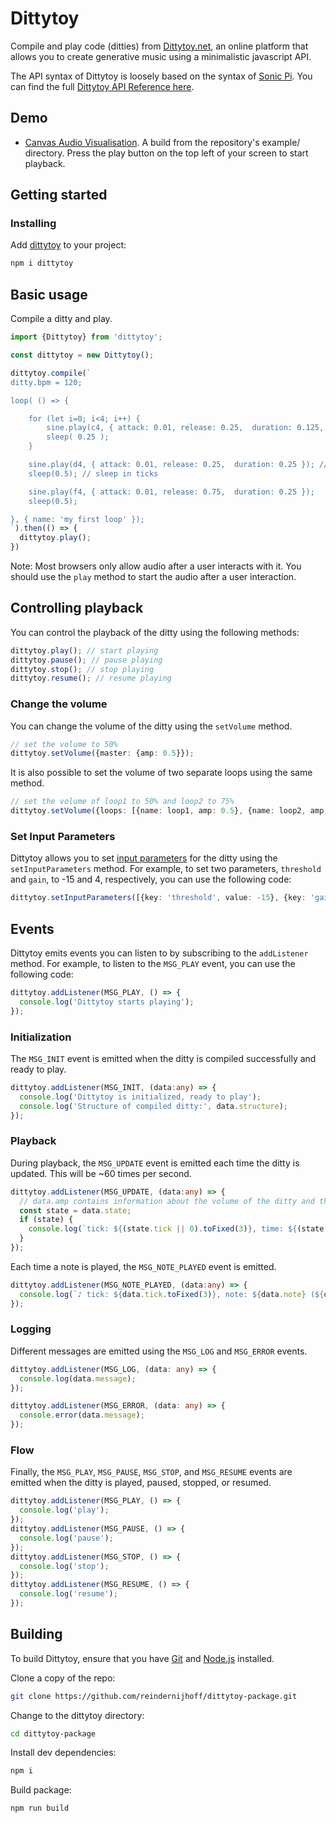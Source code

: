 # Dittytoy

Compile and play code (ditties) from [Dittytoy.net](https://dittytoy.net), an online platform that allows you to create generative music using a minimalistic javascript API.

The API syntax of Dittytoy is loosely based on the syntax of [Sonic Pi](https://sonic-pi.net/tutorial.html). You can find the
full [Dittytoy API Reference here](https://dittytoy.net/syntax).

## Demo

- [Canvas Audio Visualisation](https://reindernijhoff.github.io/dittytoy-package/). A build from the repository's example/ directory. Press the play button on the top left of your screen to start playback.

## Getting started

### Installing

Add [dittytoy](https://www.npmjs.com/package/dittytoy) to your project:

```sh
npm i dittytoy
```

## Basic usage

Compile a ditty and play.

```ts
import {Dittytoy} from 'dittytoy';

const dittytoy = new Dittytoy();

dittytoy.compile(`
ditty.bpm = 120;

loop( () => {

    for (let i=0; i<4; i++) {
        sine.play(c4, { attack: 0.01, release: 0.25,  duration: 0.125, pan: Math.random() * 2 - 1, amp: 1.0 });
        sleep( 0.25 );
    }

    sine.play(d4, { attack: 0.01, release: 0.25,  duration: 0.25 }); // attack and release in seconds, duration in ticks
    sleep(0.5); // sleep in ticks

    sine.play(f4, { attack: 0.01, release: 0.75,  duration: 0.25 });
    sleep(0.5);

}, { name: 'my first loop' });
`).then(() => {
  dittytoy.play();
})
```

Note: Most browsers only allow audio after a user interacts with it. You should use the `play` method to start the
audio after a user interaction.

## Controlling playback

You can control the playback of the ditty using the following methods:

```ts
dittytoy.play(); // start playing
dittytoy.pause(); // pause playing
dittytoy.stop(); // stop playing
dittytoy.resume(); // resume playing
```

### Change the volume

You can change the volume of the ditty using the `setVolume` method.

```ts
// set the volume to 50%
dittytoy.setVolume({master: {amp: 0.5}}); 
```

It is also possible to set the volume of two separate loops using the same method.

```ts
// set the volume of loop1 to 50% and loop2 to 75%
dittytoy.setVolume({loops: [{name: loop1, amp: 0.5}, {name: loop2, amp: 0.75}]});
```

### Set Input Parameters

Dittytoy allows you to set [input parameters](https://dittytoy.net/syntax#input-parameters) for the ditty using the `setInputParameters` method. For example, to set two parameters, `threshold` and `gain`, to -15 and 4, respectively, you can use the following code:

```ts
dittytoy.setInputParameters([{key: 'threshold', value: -15}, {key: 'gain', value: 4}]);
```

## Events

Dittytoy emits events you can listen to by subscribing to the `addListener` method. For example, to listen to the `MSG_PLAY` event, you can use the following code:

```ts
dittytoy.addListener(MSG_PLAY, () => {
  console.log('Dittytoy starts playing');
});
```

### Initialization

The `MSG_INIT` event is emitted when the ditty is compiled successfully and ready to play.

```ts
dittytoy.addListener(MSG_INIT, (data:any) => {
  console.log('Dittytoy is initialized, ready to play');
  console.log('Structure of compiled ditty:', data.structure);
});
```


### Playback

During playback, the `MSG_UPDATE` event is emitted each time the ditty is updated. This will be ~60 times per second.

```ts
dittytoy.addListener(MSG_UPDATE, (data:any) => {
  // data.amp contains information about the volume of the ditty and the separate loops
  const state = data.state;
  if (state) {
    console.log(`tick: ${(state.tick || 0).toFixed(3)}, time: ${(state.time || 0).toFixed(3)} (${state.bpm.toFixed(0)} bpm)`);
  }
});
```

Each time a note is played, the `MSG_NOTE_PLAYED` event is emitted.

```ts
dittytoy.addListener(MSG_NOTE_PLAYED, (data:any) => {
  console.log(`♪ tick: ${data.tick.toFixed(3)}, note: ${data.note} (${data.loop}.${data.synth})`);
});
```

### Logging

Different messages are emitted using the `MSG_LOG` and `MSG_ERROR` events.

```ts
dittytoy.addListener(MSG_LOG, (data: any) => {
  console.log(data.message);
});

dittytoy.addListener(MSG_ERROR, (data: any) => {
  console.error(data.message);
});
```

### Flow

Finally, the `MSG_PLAY`, `MSG_PAUSE`, `MSG_STOP`, and `MSG_RESUME` events are emitted when the ditty is played, paused, stopped, or resumed.

```ts
dittytoy.addListener(MSG_PLAY, () => {
  console.log('play');
});
dittytoy.addListener(MSG_PAUSE, () => {
  console.log('pause');
});
dittytoy.addListener(MSG_STOP, () => {
  console.log('stop');
});
dittytoy.addListener(MSG_RESUME, () => {
  console.log('resume');
});
```

## Building

To build Dittytoy, ensure that you have [Git](http://git-scm.com/downloads)
and [Node.js](http://nodejs.org/) installed.

Clone a copy of the repo:

```sh
git clone https://github.com/reindernijhoff/dittytoy-package.git
```

Change to the dittytoy directory:

```sh
cd dittytoy-package
```

Install dev dependencies:

```sh
npm i
```

Build package:

```sh
npm run build
```
